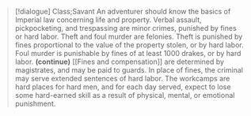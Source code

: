 >[!dialogue] Class;Savant
>An adventurer should know the basics of Imperial law concerning life and property. Verbal assault, pickpocketing, and trespassing are minor crimes, punished by fines or hard labor. Theft and foul murder are felonies. Theft is punished by fines proportional to the value of the property stolen, or by hard labor. Foul murder is punishable by fines of at least 1000 drakes, or by hard labor.
>**(continue)**
>[[Fines and compensation]] are determined by magistrates, and may be paid to guards. In place of fines, the criminal may serve extended sentences of hard labor. The workcamps are hard places for hard men, and for each day served, expect to lose some hard-earned skill as a result of physical, mental, or emotional punishment.